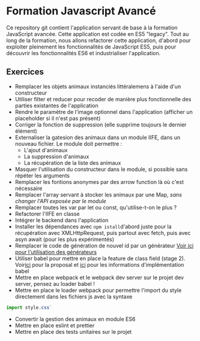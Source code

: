 # Formation Javascript Avancé

Ce repository git contient l'application servant de base à la formation JavaScript avancée.
Cette application est codée en ES5 "legacy".
Tout au long de la formation, nous allons refactorer cette application, d'abord pour exploiter pleinement les fonctionnalités de JavaScript ES5, puis pour découvrir les fonctionnalités ES6 et industrialiser l'application.


## Exercices
* Remplacer les objets animaux instanciés littéralemens à l'aide d'un constructeur
* Utiliser filter et reducer pour recoder de manière plus fonctionnelle des parties existantes de l'application
* Rendre le paramètre de l'image optionnel dans l'application (afficher un placeholder si il n'est pas présent)
* Corriger la fonction de suppression (elle supprime toujours le dernier élément)
* Externaliser la gatesion des animaux dans un module IIFE, dans un nouveau fichier. Le module doit permettre :
  * L'ajout d'animaux
  * La suppression d'animaux
  * La récupération de la liste des animaux
* Masquer l'utilisation du constructeur dans le module, si possible sans répéter les arguments
* Remplacer les fontions anonymes par des arrow function là où c'est nécessaire
* Remplacer l'array servant à stocker les animaux par une Map, _sans changer l'API exposée par le module_
* Remplacer toutes les var par let ou const, qu'utilise-t-on le plus ?
* Refactorer l'IIFE en classe
* Intégrer le backend dans l'application
 * Installer les dépendances avec `npm istall`d'abord juste pour la récupération avec XMLHttpRequest, puis partout avec fetch, puis avec asyn  await (pour les plus expérimentés)
* Remplacer le code de génération de nouvel id par un générateur [Voir ici pour l'utilisation des générateurs](https://developer.mozilla.org/fr/docs/Web/JavaScript/Reference/Instructions/function*)
* Utiliser babel pour mettre en place la feature de class field (stage 2). Voir[ici](https://github.com/tc39/proposal-class-public-fields) pour la proposal et [ici](https://babeljs.io/docs/plugins/transform-class-properties/) pour les informations d'implémentation babel
* Mettre en place webpack et le webpack dev server sur le projet dev server, pensez au loader babel !
* Mettre en place le loader webpack pour permettre l'import du style directement dans les fichiers js avec la syntaxe
```js
import style.css`
```
* Convertir la gestion des animaux en module ES6
* Mettre en place eslint et prettier
* Mettre en place des tests unitaires sur le projet
